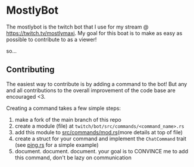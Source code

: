 # MostlyBot

The mostlybot is the twitch bot that I use for my stream @ https://twitch.tv/mostlymaxi. My goal for this boat is to make as easy as possible to contribute to as a viewer!

so...

## Contributing
The easiest way to contribute is by adding a command to the bot! But any and all contributions to the overall improvement of the code base are encouraged <3.

Creating a command takes a few simple steps:
1. make a fork of the main branch of this repo
2. create a module (file) at ```twitch/bot/src/commands/<command_name>.rs```
3. add this module to [src/commands/mod.rs](src/commands/mod.rs)(more details at top of file)
4. create a struct for your command and implement the ```ChatCommand``` trait (see [ping.rs](src/commands/ping.rs) for a simple example)
5. document. document. document. your goal is to CONVINCE me to add this command, don't be lazy on communication
